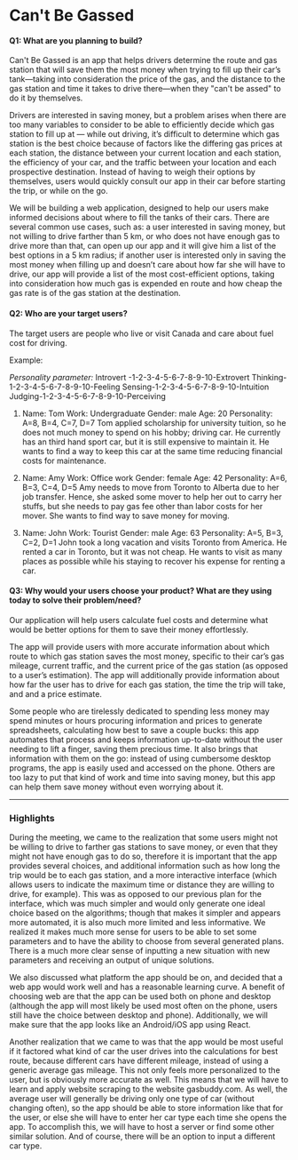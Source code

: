 # Can't Be Gassed

#### Q1: What are you planning to build?

Can't Be Gassed is an app that helps drivers determine the route and gas station that will save them the most money when trying to fill up their car’s tank―taking into consideration the price of the gas, and the distance to the gas station and time it takes to drive there―when they "can't be assed" to do it by themselves.

Drivers are interested in saving money, but a problem arises when there are too many variables to consider to be able to efficiently decide which gas station to fill up at — while out driving, it’s difficult to determine which gas station is the best choice because of factors like the differing gas prices at each station, the distance between your current location and each station, the efficiency of your car, and the traffic between your location and each prospective destination. Instead of having to weigh their options by themselves, users would quickly consult our app in their car before starting the trip, or while on the go.

We will be building a web application, designed to help our users make informed decisions about where to fill the tanks of their cars. There are several common use cases, such as: a user interested in saving money, but not willing to drive farther than 5 km, or who does not have enough gas to drive more than that, can open up our app and it will give him a list of the best options in a 5 km radius; if another user is interested only in saving the most money when filling up and doesn’t care about how far she will have to drive, our app will provide a list of the most cost-efficient options, taking into consideration how much gas is expended en route and how cheap the gas rate is of the gas station at the destination.


#### Q2: Who are your target users?

The target users are people who live or visit Canada and care about fuel cost for driving.

Example:

*Personality parameter:*
Introvert -1-2-3-4-5-6-7-8-9-10-Extrovert
Thinking-1-2-3-4-5-6-7-8-9-10-Feeling
Sensing-1-2-3-4-5-6-7-8-9-10-Intuition
Judging-1-2-3-4-5-6-7-8-9-10-Perceiving


1. Name: Tom
	Work: Undergraduate 
	Gender: male
	Age: 20
	Personality: A=8, B=4, C=7, D=7
	Tom applied scholarship for university tuition, so he does not much money to spend on his hobby; driving car. He currently has an third hand sport car, but it is still expensive to maintain it. He wants to find a way to keep this car at the same time reducing financial costs for maintenance.

2. Name: Amy
	Work: Office work
	Gender: female
	Age: 42
	Personality: A=6, B=3, C=4, D=5
	Amy needs to move from Toronto to Alberta due to her job transfer. Hence, she asked some mover to help her out to carry her stuffs, but she needs to pay gas fee other than labor costs for her mover. She wants to find way to save money for moving.

3. Name: John
	Work: Tourist
	Gender: male
	Age: 63
	Personality: A=5, B=3, C=2, D=1
	John took a long vacation and visits Toronto from America. He rented a car in Toronto, but it was not cheap. He wants to visit as many places as possible while his staying to recover his expense for renting a car.


#### Q3: Why would your users choose your product? What are they using today to solve their problem/need?

Our application will help users calculate fuel costs and determine what would be better options for them to save their money effortlessly. 

The app will provide users with more accurate information about which route to which gas station saves the most money, specific to their car’s gas mileage, current traffic, and the current price of the gas station (as opposed to a user’s estimation). The app will additionally provide information about how far the user has to drive for each gas station, the time the trip will take, and and a price estimate.

Some people who are tirelessly dedicated to spending less money may spend minutes or hours procuring information and prices to generate spreadsheets, calculating how best to save a couple bucks: this app automates that process and keeps information up-to-date without the user needing to lift a finger, saving them precious time. It also brings that information with them on the go: instead of using cumbersome desktop programs, the app is easily used and accessed on the phone. Others are too lazy to put that kind of work and time into saving money, but this app can help them save money without even worrying about it.

----

### Highlights

During the meeting, we came to the realization that some users might not be willing to drive to farther gas stations to save money, or even that they might not have enough gas to do so, therefore it is important that the app provides several choices, and additional information such as how long the trip would be to each gas station, and a more interactive interface (which allows users to indicate the maximum time or distance they are willing to drive, for example). This was as opposed to our previous plan for the interface, which was much simpler and would only generate one ideal choice based on the algorithms; though that makes it simpler and appears more automated, it is also much more limited and less informative. We realized it makes much more sense for users to be able to set some parameters and to have the ability to choose from several generated plans. There is a much more clear sense of inputting a new situation with new parameters and receiving an output of unique solutions.

We also discussed what platform the app should be on, and decided that a web app would work well and has a reasonable learning curve. A benefit of choosing web are that the app can be used both on phone and desktop (although the app will most likely be used most often on the phone, users still have the choice between desktop and phone). Additionally, we will make sure that the app looks like an Android/iOS app using React. 

Another realization that we came to was that the app would be most useful if it factored what kind of car the user drives into the calculations for best route, because different cars have different mileage, instead of using a generic average gas mileage. This not only feels more personalized to the user, but is obviously more accurate as well. This means that we will have to learn and apply website scraping to the website gasbuddy.com. As well, the average user will generally be driving only one type of car (without changing often), so the app should be able to store information like that for the user, or else she will have to enter her car type each time she opens the app. To accomplish this, we will have to host a server or find some other similar solution. And of course, there will be an option to input a different car type.

